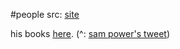 #people 
src: [site](http://www.stat.yale.edu/~pollard/) 

his books [here](http://www.stat.yale.edu/~pollard/Books/). (^: [sam power's tweet](https://twitter.com/sp_monte_carlo/status/1744123200143786128)) 